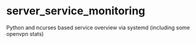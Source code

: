 # server_service_monitoring
Python and ncurses based service overview via systemd (including some openvpn stats)
